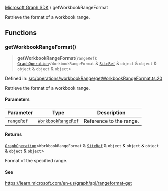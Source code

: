 [Microsoft Graph SDK](README.md) / getWorkbookRangeFormat

Retrieve the format of a workbook range.

## Functions

### getWorkbookRangeFormat()

> **getWorkbookRangeFormat**(`rangeRef`): [`GraphOperation`](GraphOperation.md#graphoperation)\<`WorkbookRangeFormat` & [`SiteRef`](SiteRef.md#siteref) & `object` & `object` & `object` & `object` & `object`\>

Defined in: [src/operations/workbookRange/getWorkbookRangeFormat.ts:20](https://github.com/Future-Secure-AI/microsoft-graph/blob/main/src/operations/workbookRange/getWorkbookRangeFormat.ts#L20)

Retrieve the format of a workbook range.

#### Parameters

| Parameter | Type | Description |
| ------ | ------ | ------ |
| `rangeRef` | [`WorkbookRangeRef`](WorkbookRangeRef.md#workbookrangeref) | Reference to the range. |

#### Returns

[`GraphOperation`](GraphOperation.md#graphoperation)\<`WorkbookRangeFormat` & [`SiteRef`](SiteRef.md#siteref) & `object` & `object` & `object` & `object` & `object`\>

Format of the specified range.

#### See

https://learn.microsoft.com/en-us/graph/api/rangeformat-get
